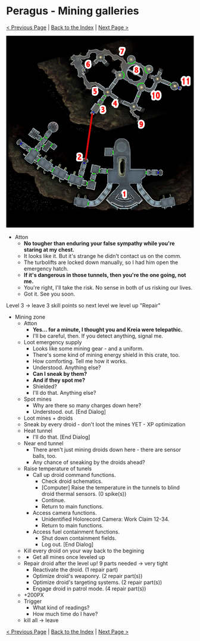 # Peragus - Mining galleries

[< Previous Page](./02_Peragus.md) |
[Back to the Index](../index.md) |
[Next Page >](./04_Peragus.md)

![](img/03_Peragus/03_Peragus_map.png)

- Atton
    - **No tougher than enduring your false sympathy while you're staring at my chest.**
    - It looks like it. But it's strange he didn't contact us on the comm.
    - The turbolifts are locked down manually, so I had him open the emergency hatch.
    - **If it's dangerous in those tunnels, then you're the one going, not me.**
    - You're right, I'll take the risk. No sense in both of us risking our lives.
    - Got it. See you soon.

Level 3 -> leave 3 skill points so next level we level up "Repair"

- Mining zone
    - Atton
        - **Yes... for a minute, I thought you and Kreia were telepathic.**
        - I'll be careful, then. If you detect anything, signal me.
    - Loot emergency supply
        - Looks like some mining gear - and a uniform.
        - There's some kind of mining energy shield in this crate, too.
        - How comforting. Tell me how it works.
        - Understood. Anything else?
        - **Can I sneak by them?**
        - **And if they spot me?**
        - Shielded?
        - I'll do that. Anything else?
    - Spot mines
        - Why are there so many charges down here?
        - Understood. <FullName> out. [End Dialog]
    - Loot mines + droids
    - Sneak by every droid - don't loot the mines YET - XP optimization
    - Heat tunnel
        - I'll do that. [End Dialog]
    - Near end tunnel
        - There aren't just mining droids down here - there are sensor balls, too.
        - Any chance of sneaking by the droids ahead?
    - Raise temperature of tunels
        - Call up droid command functions.
          - Check droid schematics.
          - [Computer] Raise the temperature in the tunnels to blind droid thermal sensors. (0 spike(s))
          - Continue.
          - Return to main functions.
        - Access camera functions.
          - Unidentified Holorecord Camera: Work Claim 12-34.
          - Return to main functions.
        - Access fuel containment functions.
          - Shut down containment fields.
          - Log out. [End Dialog]
    - Kill every droid on your way back to the begining
    - + Get all mines once leveled up
    - Repair droid after the level up! 9 parts needed -> very tight
      - Reactivate the droid. (1 repair part)
      - Optimize droid's weaponry. (2 repair part(s))
      - Optimize droid's targeting systems. (2 repair part(s))
      - Engage droid in patrol mode. (4 repair part(s))
    - +200PX
    - Trigger
        - What kind of readings?
        - How much time do I have?
    - kill all -> leave


[< Previous Page](./02_Peragus.md) |
[Back to the Index](../index.md) |
[Next Page >](./04_Peragus.md)
